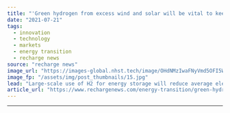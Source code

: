 ```yaml
---
title: "'Green hydrogen from excess wind and solar will be vital to keep future electricity prices low' -  Bill Gates-funded study"
date: "2021-07-21"
tags: 
  - innovation
  - technology
  - markets
  - energy transition
  - recharge news
source: "recharge news"
image_url: "https://images-global.nhst.tech/image/OHdNMzIwaFNyVmd5OFI5WFZHS1dvZ1Vja2FvQ1hTU3dlcVZadmlGSm9BMD0=/nhst/binary/b61a01b087b4dc225541e43a8b6ab75e"
image_fp: "/assets/img/post_thumbnails/15.jpg"
lead: "Large-scale use of H2 for energy storage will reduce average electricity costs by 10% in power networks dominated by renewables, say academics"
article_url: "https://www.rechargenews.com/energy-transition/green-hydrogen-from-excess-wind-and-solar-will-be-vital-to-keep-future-electricity-prices-low-bill-gates-funded-study/2-1-1042995"
---
```


---
